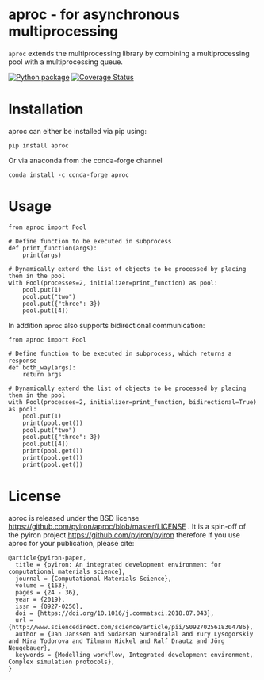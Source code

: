 # aproc - for asynchronous multiprocessing
`aproc` extends the multiprocessing library by combining a multiprocessing pool with a multiprocessing queue.

[![Python package](https://github.com/pyiron/aproc/workflows/Python%20package/badge.svg)](https://github.com/pyiron/aproc/actions)
[![Coverage Status](https://coveralls.io/repos/github/pyiron/aproc/badge.svg?branch=master)](https://coveralls.io/github/pyiron/aproc?branch=master)

# Installation
aproc can either be installed via pip using:

    pip install aproc

Or via anaconda from the conda-forge channel

    conda install -c conda-forge aproc

# Usage 

    from aproc import Pool
    
    # Define function to be executed in subprocess 
    def print_function(args):
        print(args)
    
    # Dynamically extend the list of objects to be processed by placing them in the pool
    with Pool(processes=2, initializer=print_function) as pool:
        pool.put(1)
        pool.put("two")
        pool.put({"three": 3})
        pool.put([4])

In addition `aproc` also supports bidirectional communication: 

    from aproc import Pool
    
    # Define function to be executed in subprocess, which returns a response
    def both_way(args):
        return args
    
    # Dynamically extend the list of objects to be processed by placing them in the pool
    with Pool(processes=2, initializer=print_function, bidirectional=True) as pool:
        pool.put(1)
        print(pool.get())
        pool.put("two")
        pool.put({"three": 3})
        pool.put([4])
        print(pool.get())
        print(pool.get())
        print(pool.get())

# License
aproc is released under the BSD license https://github.com/pyiron/aproc/blob/master/LICENSE . It is a spin-off of the pyiron project https://github.com/pyiron/pyiron therefore if you use aproc for your publication, please cite: 

    @article{pyiron-paper,
      title = {pyiron: An integrated development environment for computational materials science},
      journal = {Computational Materials Science},
      volume = {163},
      pages = {24 - 36},
      year = {2019},
      issn = {0927-0256},
      doi = {https://doi.org/10.1016/j.commatsci.2018.07.043},
      url = {http://www.sciencedirect.com/science/article/pii/S0927025618304786},
      author = {Jan Janssen and Sudarsan Surendralal and Yury Lysogorskiy and Mira Todorova and Tilmann Hickel and Ralf Drautz and Jörg Neugebauer},
      keywords = {Modelling workflow, Integrated development environment, Complex simulation protocols},
    }
